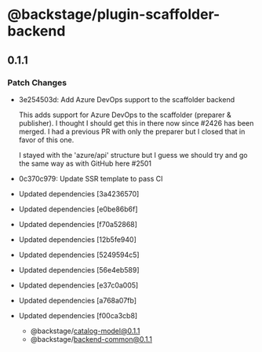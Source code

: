 # @backstage/plugin-scaffolder-backend

## 0.1.1
### Patch Changes

- 3e254503d: Add Azure DevOps support to the scaffolder backend
  
  This adds support for Azure DevOps to the scaffolder (preparer & publisher). I thought I should get this in there now since #2426 has been merged. I had a previous PR with only the preparer but I closed that in favor of this one.
  
  I stayed with the 'azure/api' structure but I guess we should try and go the same way as with GitHub here #2501
- 0c370c979: Update SSR template to pass CI
- Updated dependencies [3a4236570]
- Updated dependencies [e0be86b6f]
- Updated dependencies [f70a52868]
- Updated dependencies [12b5fe940]
- Updated dependencies [5249594c5]
- Updated dependencies [56e4eb589]
- Updated dependencies [e37c0a005]
- Updated dependencies [a768a07fb]
- Updated dependencies [f00ca3cb8]
  - @backstage/catalog-model@0.1.1
  - @backstage/backend-common@0.1.1
